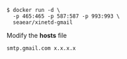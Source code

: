 ```
$ docker run -d \
  -p 465:465 -p 587:587 -p 993:993 \
  seaear/xinetd-gmail
```
Modify the **hosts** file

`smtp.gmail.com x.x.x.x`
